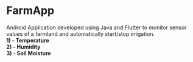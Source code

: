 # FarmApp
Android Application developed using Java and Flutter to monitor sensor values of a farmland and automatically start/stop irrigation. <br>
<b>1) - Temperature </b> <br>
<b>2) - Humidity </b> <br>
<b>3) - Soil Moisture </b> <br>




